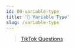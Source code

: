 ```yaml
---
id: 00-variable-type
title: '📜 Variable Type'
slug: /variable-type
---
```


> [TikTok Questions](../Interview/Jobs/00-tiktok.md/#vanilla-js)

